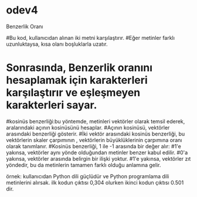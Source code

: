 # odev4
Benzerlik Oranı

#Bu kod, kullanıcıdan alınan iki metni karşılaştırır.
#Eğer metinler farklı uzunluktaysa, kısa olanı boşluklarla uzatır.
# Sonrasında, Benzerlik oranını hesaplamak için karakterleri karşılaştırır ve eşleşmeyen karakterleri sayar. 

#kosinüs benzerliği:bu yöntemde, metinleri vektörler olarak temsil ederek, aralarındaki açının kosinüsünü hesaplar.
#Açının kosinüsü, vektörler arasındaki benzerliği gösterir.
#İki vektör arasındaki kosinüs benzerliği, bu vektörlerin skaler çarpımının , vektörlerin büyüklüklerinin çarpımına oranı olarak tanımlanır. 
#Kosinüs benzerliği, 1 ile -1 arasında bir değer alır:
#1'e yakınsa, vektörler aynı yönde olduğundan metinler benzer kabul edilir.
#0'a yakınsa, vektörler arasında belirgin bir ilişki yoktur.
#1'e yakınsa, vektörler zıt yöndedir, bu da metinlerin tamamen farklı olduğu anlamına gelir.

örnek:
kullanıcıdan Python dili güçlüdür ve Python programlama dili metinlerini alırsak. ilk kodun çıktısı 0,304 olurken ikinci kodun çıktısı 0.501 dir.

